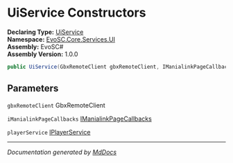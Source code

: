 ﻿<!--  
  <auto-generated>   
    The contents of this file were generated by a tool.  
    Changes to this file may be list if the file is regenerated  
  </auto-generated>   
-->

# UiService Constructors

**Declaring Type:** [UiService](../index.md)  
**Namespace:** [EvoSC.Core.Services.UI](../../index.md)  
**Assembly:** EvoSC\#  
**Assembly Version:** 1.0.0

```csharp
public UiService(GbxRemoteClient gbxRemoteClient, IManialinkPageCallbacks iManialinkPageCallbacks, IPlayerService playerService);
```

## Parameters

`gbxRemoteClient`  GbxRemoteClient

`iManialinkPageCallbacks`  [IManialinkPageCallbacks](../../../../../Interfaces/UI/IManialinkPageCallbacks/index.md)

`playerService`  [IPlayerService](../../../../../Interfaces/Players/IPlayerService/index.md)

___

*Documentation generated by [MdDocs](https://github.com/ap0llo/mddocs)*
